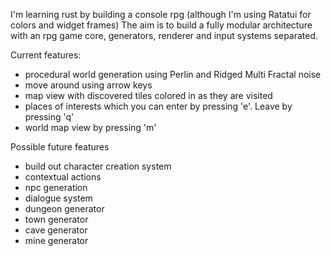 I'm learning rust by building a console rpg (although I'm using Ratatui for colors and widget frames)
The aim is to build a fully modular architecture with an rpg game core, generators, renderer and input systems separated. 

Current features:
- procedural world generation using Perlin and Ridged Multi Fractal noise
- move around using arrow keys
- map view with discovered tiles colored in as they are visited
- places of interests which you can enter by pressing 'e'. Leave by pressing 'q'
- world map view by pressing 'm'

Possible future features
- build out character creation system
- contextual actions
- npc generation
- dialogue system
- dungeon generator
- town generator
- cave generator
- mine generator
